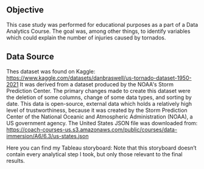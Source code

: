 ## Objective 
This case study was performed for educational purposes as a part of a Data Analytics Course. The goal was, among other things, to identify variables which could explain the number of injuries caused by tornados.

## Data Source
Thes dataset was found on Kaggle: https://www.kaggle.com/datasets/danbraswell/us-tornado-dataset-1950-2021
It was derived from a dataset produced by the NOAA's Storm 
Prediction Center. The primary changes made to create this dataset were the deletion of some 
columns, change of some data types, and sorting by date.
This data is open-source, external data which holds a relatively high level of trustworthiness, because 
it was created by the Storm Prediction Center of the National Oceanic and Atmospheric 
Administration (NOAA), a US government agency. 
The United States JSON file was downloaded from: https://coach-courses-us.s3.amazonaws.com/public/courses/data-immersion/A6/6.3/us-states.json

Here you can find my Tableau storyboard: 
Note that this storyboard doesn’t contain every analytical step I took, but only those relevant to the final results.



